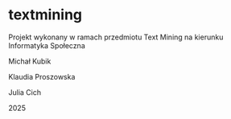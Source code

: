 # textmining

Projekt wykonany w ramach przedmiotu Text Mining na kierunku Informatyka Społeczna

Michał Kubik

Klaudia Proszowska

Julia Cich

2025
